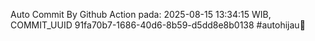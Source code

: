 Auto Commit By Github Action pada: 2025-08-15 13:34:15 WIB, COMMIT_UUID 91fa70b7-1686-40d6-8b59-d5dd8e8b0138 #autohijau🗿
